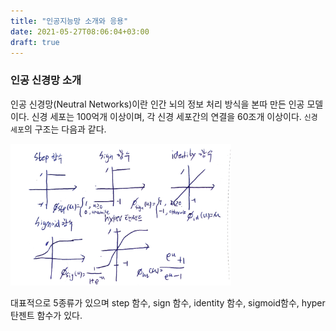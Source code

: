 ```yaml
---
title: "인공지능망 소개와 응용"
date: 2021-05-27T08:06:04+03:00
draft: true
---
```


### 인공 신경망 소개

인공 신경망(Neutral Networks)이란 인간 뇌의 정보 처리 방식을 본따 만든 인공 모델이다. 신경 세포는 100억개 이상이며, 각 신경 세포간의 연결을 60조개 이상이다. `신경 세포`의 구조는 다음과 같다.

<img src="./activation_function.jpeg" style="width:70%;" alt="활성함수 종류" />

대표적으로 5종류가 있으며 step 함수, sign 함수, identity 함수, sigmoid함수, hyper 탄젠트 함수가 있다.

